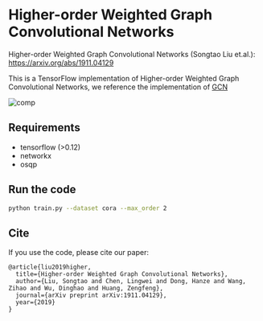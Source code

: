 # Higher-order Weighted Graph Convolutional Networks

Higher-order Weighted Graph Convolutional Networks (Songtao Liu et.al.): https://arxiv.org/abs/1911.04129

This is a TensorFlow implementation of Higher-order Weighted Graph Convolutional Networks, we reference the implementation of [GCN](https://github.com/tkipf/gcn)

![comp](https://user-images.githubusercontent.com/33899401/70893840-d3a6ee00-2026-11ea-8747-4f9a6e31d247.jpg)
## Requirements

- tensorflow (>0.12)
- networkx
- osqp

## Run the code

```bash
python train.py --dataset cora --max_order 2
```

## Cite

If you use the code, please cite our paper: 

```
@article{liu2019higher,
  title={Higher-order Weighted Graph Convolutional Networks},
  author={Liu, Songtao and Chen, Lingwei and Dong, Hanze and Wang, Zihao and Wu, Dinghao and Huang, Zengfeng},
  journal={arXiv preprint arXiv:1911.04129},
  year={2019}
} 
```

